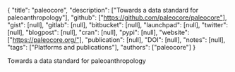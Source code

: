 {
  "title": "paleocore",
  "description": ["Towards a data standard for paleoanthropology"],
  "github": ["https://github.com/paleocore/paleocore"],
  "gist": [null],
  "gitlab": [null],
  "bitbucket": [null],
  "launchpad": [null],
  "twitter": [null],
  "blogpost": [null],
  "cran": [null],
  "pypi": [null],
  "website": ["https://paleocore.org/"],
  "publication": [null],
  "DOI": [null],
  "notes": [null],
  "tags": ["Platforms and publications"],
  "authors": ["paleocore"]
}

<!-- Generated by csv2md.R – do not edit by hand -->

Towards a data standard for paleoanthropology